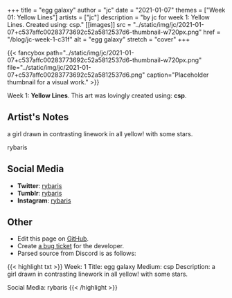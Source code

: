 +++
title =       "egg galaxy"
author =      "jc"
date =        "2021-01-07"
themes =      ["Week 01: Yellow Lines"]
artists =     ["jc"]
description = "by jc for week 1: Yellow Lines. Created using: csp."
[[images]]
              src = "../static/img/jc/2021-01-07+c537affc00283773692c52a5812537d6-thumbnail-w720px.png"
              href = "/blog/jc-week-1-c31f"
              alt = "egg galaxy"
              stretch = "cover"
+++


{{< fancybox path="../static/img/jc/2021-01-07+c537affc00283773692c52a5812537d6-thumbnail-w720px.png" file="../static/img/jc/2021-01-07+c537affc00283773692c52a5812537d6.png" caption="Placeholder thumbnail for a visual work." >}}


Week 1: **Yellow Lines**. This art was lovingly created using: **csp**.

## Artist's Notes

a girl drawn in contrasting linework in all yellow! with some stars. 

rybaris

## Social Media

- **Twitter**: <a href='https://twitter.com/rybaris' target='_blank'>rybaris</a>
- **Tumblr**: <a href='https://rybaris.tumblr.com' target='_blank'>rybaris</a>
- **Instagram**: <a href='https://instagram.com/rybaris' target='_blank'>rybaris</a>

## Other

- Edit this page on [GitHub](https://github.com/teaminkling/web-refresh/edit/main/content/blog/jc-week-1-c31f.md).
- Create [a bug ticket](https://github.com/teaminkling/web-refresh/issues/new?assignees=&labels=bug&template=problem-report.md&title=) for the developer.
- Parsed source from Discord is as follows:

{{< highlight txt >}}
Week: 1
Title: egg galaxy
Medium: csp
Description: a girl drawn in contrasting linework in all yellow! with some stars. 

Social Media: rybaris
{{< /highlight >}}